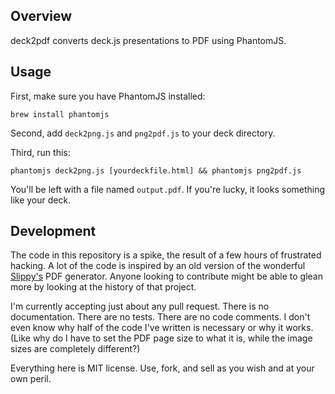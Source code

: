 ## Overview

deck2pdf converts deck.js presentations to PDF using PhantomJS.

## Usage

First, make sure you have PhantomJS installed:

```
brew install phantomjs
```

Second, add `deck2png.js` and `png2pdf.js` to your deck directory.

Third, run this:

```
phantomjs deck2png.js [yourdeckfile.html] && phantomjs png2pdf.js
```

You'll be left with a file named `output.pdf`. If you're lucky, it looks something like your deck.

## Development

The code in this repository is a spike, the result of a few hours of frustrated hacking.  A lot of the code is inspired by an old version of the wonderful [Slippy's](https://github.com/Seldaek/slippy) PDF generator.  Anyone looking to contribute might be able to glean more by looking at the history of that project.

I'm currently accepting just about any pull request. There is no documentation. There are no tests. There are no code comments. I don't even know why half of the code I've written is necessary or why it works. (Like why do I have to set the PDF page size to what it is, while the image sizes are completely different?)

Everything here is MIT license. Use, fork, and sell as you wish and at your own peril.